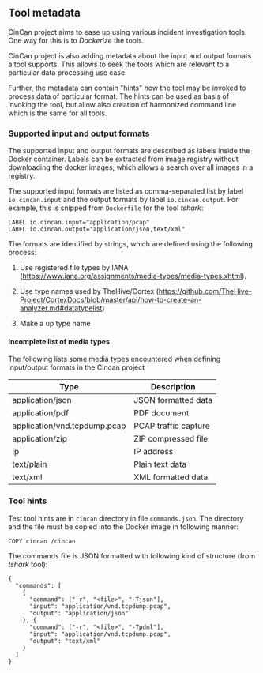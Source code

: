 ## Tool metadata

CinCan project aims to ease up using various incident investigation tools. 
One way for this is to *Dockerize* the tools.

CinCan project is also adding metadata
about the input and output formats a tool supports.
This allows to seek the tools which are relevant to a particular data processing use case.

Further, the metadata can contain "hints" how the tool may be invoked to process
data of particular format. The hints can be used as basis of invoking the tool, 
but allow also creation of harmonized command line which is the same for all tools.

### Supported input and output formats

The supported input and output formats are described as labels inside the Docker container.
Labels can be extracted from image registry without downloading the docker images,
which allows a search over all images in a registry.

The supported input formats are listed as comma-separated list by label 
`io.cincan.input` and the output formats by label `io.cincan.output`.
For example, this is snipped from `Dockerfile` for the tool *tshark*:

    LABEL io.cincan.input="application/pcap"
    LABEL io.cincan.output="application/json,text/xml"

The formats are identified by strings, which are defined using the following process:

 1. Use registered file types by IANA
 (https://www.iana.org/assignments/media-types/media-types.xhtml).
 
 2. Use type names used by TheHive/Cortex
 (https://github.com/TheHive-Project/CortexDocs/blob/master/api/how-to-create-an-analyzer.md#datatypelist)
 
 3. Make a up type name
 
#### Incomplete list of media types 

The following lists some media types encountered when defining input/output formats
in the Cincan project

| Type                               | Description                             |
|------------------------------------|-----------------------------------------|
| application/json                   | JSON formatted data                     |
| application/pdf                    | PDF document                            |
| application/vnd.tcpdump.pcap       | PCAP traffic capture                    |
| application/zip                    | ZIP compressed file                     |
| ip                                 | IP address                              |
| text/plain                         | Plain text data                         |
| text/xml                           | XML formatted data                      |

### Tool hints

Test tool hints are in `cincan` directory in file `commands.json`.
The directory and the file must be copied into the Docker image in following manner:

    COPY cincan /cincan

The commands file is JSON formatted with following kind of structure (from *tshark* tool):

    {
      "commands": [
        {
          "command": ["-r", "<file>", "-Tjson"],
          "input": "application/vnd.tcpdump.pcap",
          "output": "application/json"
        }, {
          "command": ["-r", "<file>", "-Tpdml"],
          "input": "application/vnd.tcpdump.pcap",
          "output": "text/xml"
        }
      ]
    }

